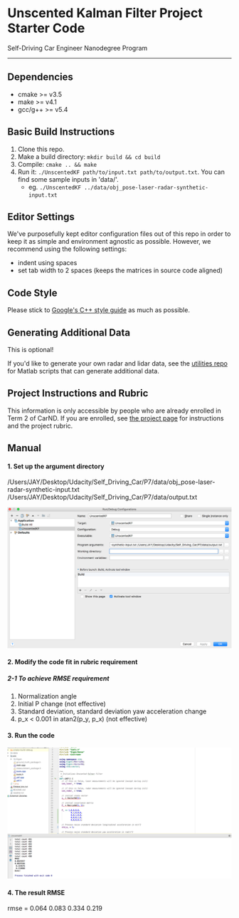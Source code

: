 # Unscented Kalman Filter Project Starter Code
Self-Driving Car Engineer Nanodegree Program

---

## Dependencies

* cmake >= v3.5
* make >= v4.1
* gcc/g++ >= v5.4

## Basic Build Instructions

1. Clone this repo.
2. Make a build directory: `mkdir build && cd build`
3. Compile: `cmake .. && make`
4. Run it: `./UnscentedKF path/to/input.txt path/to/output.txt`. You can find
   some sample inputs in 'data/'.
    - eg. `./UnscentedKF ../data/obj_pose-laser-radar-synthetic-input.txt`

## Editor Settings

We've purposefully kept editor configuration files out of this repo in order to
keep it as simple and environment agnostic as possible. However, we recommend
using the following settings:

* indent using spaces
* set tab width to 2 spaces (keeps the matrices in source code aligned)

## Code Style

Please stick to [Google's C++ style guide](https://google.github.io/styleguide/cppguide.html) as much as possible.

## Generating Additional Data

This is optional!

If you'd like to generate your own radar and lidar data, see the
[utilities repo](https://github.com/udacity/CarND-Mercedes-SF-Utilities) for
Matlab scripts that can generate additional data.

## Project Instructions and Rubric

This information is only accessible by people who are already enrolled in Term 2
of CarND. If you are enrolled, see [the project page](https://classroom.udacity.com/nanodegrees/nd013/parts/40f38239-66b6-46ec-ae68-03afd8a601c8/modules/0949fca6-b379-42af-a919-ee50aa304e6a/lessons/c3eb3583-17b2-4d83-abf7-d852ae1b9fff/concepts/f437b8b0-f2d8-43b0-9662-72ac4e4029c1)
for instructions and the project rubric.





## Manual

####  1. Set up the argument directory

/Users/JAY/Desktop/Udacity/Self_Driving_Car/P7/data/obj_pose-laser-radar-synthetic-input.txt /Users/JAY/Desktop/Udacity/Self_Driving_Car/P7/data/output.txt

<img src = "1.png">

#### 2. Modify the code fit in rubric requirement
##### 2-1 To achieve RMSE requirement
  1. Normalization angle
  2. Initial P change (not effective)
  3. Standard deviation, standard deviation yaw acceleration change
  4. p_x < 0.001 in atan2(p_y, p_x) (not effective)



#### 3. Run the code

<img src = "2.png">

#### 4. The result RMSE

rmse =
0.064
0.083
0.334
0.219
